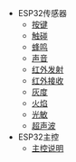 - ESP32传感器
  - [按键](/esp32/按键传感器)
  - [触碰](/esp32/触碰传感器)
  - [蜂鸣](/esp32/蜂鸣传感器)
  - [声音](/esp32/声音传感器)
  - [红外发射](/esp32/红外发射传感器)
  - [红外接收](/esp32/红外接收传感器)
  - [灰度](/esp32/灰度传感器)
  - [火焰](/esp32/火焰传感器)
  - [光敏](/esp32/光敏传感器)
  - [超声波](/esp32/超声波模块)
- ESP32主控
  - [主控说明](/stm32/ESP32主控V13说明)
